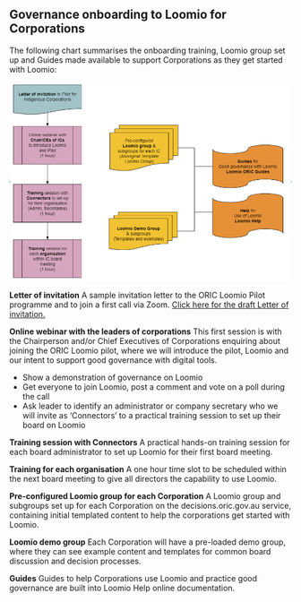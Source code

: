## Governance onboarding to Loomio for Corporations

The following chart summarises the onboarding training, Loomio group set up and Guides made available to support Corporations as they get started with Loomio:

![](onboarding-overview.png#border-solid)


**Letter of invitation** 
A sample invitation letter to the ORIC Loomio Pilot programme and to join a first call via Zoom.
[Click here for the draft Letter of invitation.](https://hackmd.io/2lEu8UH5TGWSHWyssj0yGg)

**Online webinar with the leaders of corporations** 
This first session is with the Chairperson and/or Chief Executives of Corporations enquiring about joining the ORIC Loomio pilot, where we will introduce the pilot, Loomio and our intent to support good governance with digital tools.
* Show a demonstration of governance on Loomio 
* Get everyone to join Loomio, post a comment and vote on a poll during the call
* Ask leader to identify an administrator or company secretary who we will invite as ‘Connectors’ to a practical training session to set up their board on Loomio

**Training session with Connectors**
A practical hands-on training session for each board administrator to set up Loomio for their first board meeting.

**Training for each organisation**
A one hour time slot to be scheduled within the next board meeting to give all directors the capability to use Loomio.

**Pre-configured Loomio group for each Corporation**
A Loomio group and subgroups set up for each Corporation on the decisions.oric.gov.au service, containing initial templated content to help the corporations get started with Loomio.

**Loomio demo group**
Each Corporation will have a pre-loaded demo group, where they can see example content and templates for common board discussion and decision processes.

**Guides**
Guides to help Corporations use Loomio and practice good governance are built into Loomio Help online documentation.
